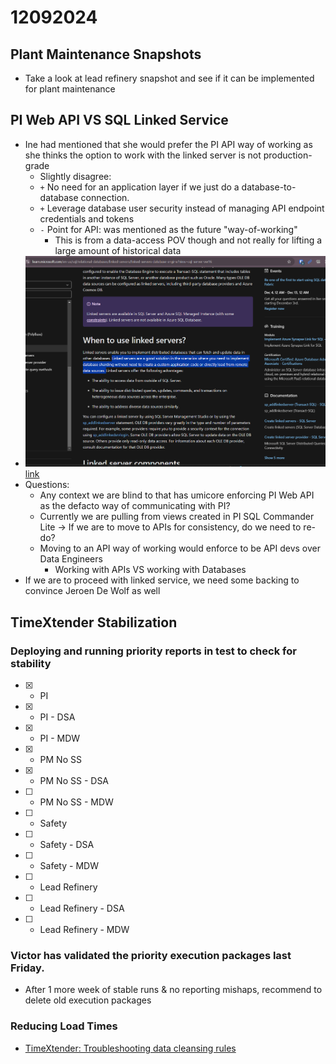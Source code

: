 # 12092024

## Plant Maintenance Snapshots
- Take a look at lead refinery snapshot and see if it can be implemented for plant maintenance

## PI Web API VS SQL Linked Service
- Ine had mentioned that she would prefer the PI API way of working as she thinks the option to work with the linked server is not production-grade
  - Slightly disagree: 
  - `+` No need for an application layer if we just do a database-to-database connection. 
  - `+` Leverage database user security instead of managing API endpoint credentials and tokens
  - `-` Point for API: was mentioned as the future "way-of-working"
    - This is from a data-access POV though and not really for lifting a large amount of historical data
- ![alt text](image-1.png)[link](https://learn.microsoft.com/en-us/sql/relational-databases/linked-servers/linked-servers-database-engine?view=sql-server-ver16)
- Questions:
  - Any context we are blind to that has umicore enforcing PI Web API as the defacto way of communicating with PI?
  - Currently we are pulling from views created in PI SQL Commander Lite -> If we are to move to APIs for consistency, do we need to re-do?
  - Moving to an API way of working would enforce to be API devs over Data Engineers
    - Working with APIs VS working with Databases
- If we are to proceed with linked service, we need some backing to convince Jeroen De Wolf as well

## TimeXtender Stabilization
### Deploying and running priority reports in test to check for stability
- [x] - PI
- [x] - PI - DSA
- [x] - PI - MDW
- [x] - PM No SS
- [x] - PM No SS - DSA
- [ ] - PM No SS - MDW
- [ ] - Safety
- [ ] - Safety - DSA
- [ ] - Safety - MDW
- [ ] - Lead Refinery
- [ ] - Lead Refinery - DSA
- [ ] - Lead Refinery - MDW

### Victor has validated the priority execution packages last Friday. 
- After 1 more week of stable runs & no reporting mishaps, recommend to delete old execution packages

### Reducing Load Times
- [TimeXtender: Troubleshooting data cleansing rules](https://support.timextender.com/prepare-90/troubleshooting-data-cleansing-rules-883)